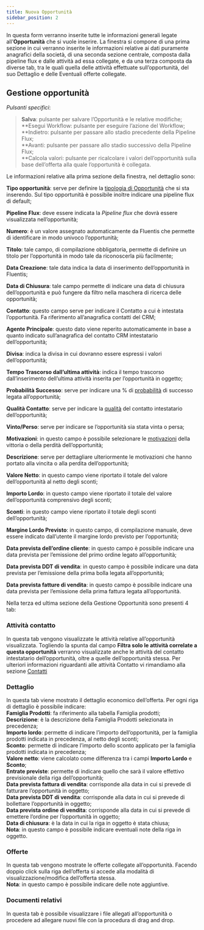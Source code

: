 ```yaml
---
title: Nuova Opportunità
sidebar_position: 2
---
```


In questa form verranno inserite tutte le informazioni generali legate all’**Opportunità** che si vuole inserire. La finestra si compone di una prima sezione in cui verranno inserite le informazioni relative ai dati puramente anagrafici della società, di una seconda sezione centrale, composta dalla pipeline flux e dalle attività ad essa collegate, e da una terza composta da diverse tab, tra le quali quella delle attività effettuate sull’opportunità, del suo Dettaglio e delle Eventuali offerte collegate.

## Gestione opportunità

*Pulsanti specifici*:
> **Salva**: pulsante per salvare l’Opportunità e le relative modifiche;  
> **Esegui Workflow: pulsante per eseguire l’azione del Workflow;  
> **Indietro: pulsante per passare allo stadio precedente della Pipeline Flux;  
> **Avanti: pulsante per passare allo stadio successivo della Pipeline Flux;  
> **Calcola valori: pulsante per ricalcolare i valori dell’opportunità sulla base dell’offerta alla quale l’opportunità è collegata.  

Le informazioni relative alla prima sezione della finestra, nel dettaglio sono:

**Tipo opportunità**: serve per definire la [tipologia di Opportunità](/docs/configurations/tables/crm/opportunities/opportunity-type) che si sta inserendo. Sul tipo opportunità è possibile inoltre indicare una pipeline flux di default;

**Pipeline Flux**: deve essere indicata la *Pipeline flux* che dovrà essere visualizzata nell’opportunità;

**Numero**: è un valore assegnato automaticamente da Fluentis che permette di identificare in modo univoco l’opportunità;

**Titolo**: tale campo, di compilazione obbligatoria, permette di definire un titolo per l’opportunità in modo tale da riconoscerla più facilmente;

**Data Creazione**: tale data indica la data di inserimento dell’opportunità in Fluentis;

**Data di Chiusura**: tale campo permette di indicare una data di chiusura dell’opportunità e può fungere da filtro nella maschera di ricerca delle opportunità;

**Contatto**: questo campo serve per indicare il Contatto a cui è intestata l’opportunità. Fa riferimento all’anagrafica contatti del CRM;

**Agente Principale**: questo dato viene reperito automaticamente in base a quanto indicato sull’anagrafica del contatto CRM intestatario dell’opportunità;

**Divisa**: indica la divisa in cui dovranno essere espressi i valori dell’opportunità;

**Tempo Trascorso dall’ultima attività**: indica il tempo trascorso dall’inserimento dell’ultima attività inserita per l’opportunità in oggetto;

**Probabilità Successo**: serve per indicare una % di [probabilità](/docs/configurations/tables/crm/opportunities/probability-progress) di successo legata all’opportunità;

**Qualità Contatto**: serve per indicare la [qualità](/docs/configurations/tables/crm/contacts/contact-quality) del contatto intestatario dell’opportunità;

**Vinto/Perso**: serve per indicare se l’opportunità sia stata vinta o persa;

**Motivazioni**: in questo campo è possibile selezionare le [motivazioni](/docs/configurations/tables/crm/opportunities/closing-reason) della vittoria o della perdità dell’opportunità;

**Descrizione**: serve per dettagliare ulteriormente le motivazioni che hanno portato alla vincita o alla perdita dell’opportunità;

**Valore Netto**: in questo campo viene riportato il totale del valore dell’opportunità al netto degli sconti;

**Importo Lordo**: in questo campo viene riportato il totale del valore dell’opportunità comprensivo degli sconti;

**Sconti**: in questo campo viene riportato il totale degli sconti dell’opportunità;

**Margine Lordo Previsto**: in questo campo, di compilazione manuale, deve essere indicato dall’utente il margine lordo previsto per l’opportunità;

**Data prevista dell’ordine cliente**: in questo campo è possibile indicare una data prevista per l’emissione del primo ordine legato all’opportunità;

**Data prevista DDT di vendita**: in questo campo è possibile indicare una data prevista per l’emissione della prima bolla legata all’opportunità;

**Data prevista fatture di vendita**: in questo campo è possibile indicare una data prevista per l’emissione della prima fattura legata all’opportunità.

Nella terza ed ultima sezione della Gestione Opportunità sono presenti 4 tab:

### Attività contatto

In questa tab vengono visualizzate le attività relative all’opportunità visualizzata. Togliendo la spunta dal campo **Filtra solo le attività correlate a questa opportunità** verranno visualizzate anche le attività del contatto intestatario dell’opportunità, oltre a quelle dell’opportunità stessa.
Per ulteriori informazioni riguardanti alle attività Contatto vi rimandiamo alla sezione [Contatti](/docs/crm/contacts/search-contacts)


### Dettaglio

In questa tab viene mostrato il dettaglio economico dell’offerta. Per ogni riga di dettaglio è possibile indicare:  
**Famiglia Prodotti**: fa riferimento alla tabella Famiglia prodotti;  
**Descrizione**: è la descrizione della Famiglia Prodotti selezionata in precedenza;  
**Importo lordo**: permette di indicare l’importo dell’opportunità, per la famiglia prodotti indicata in precedenza, al netto degli sconti;  
**Sconto**: permette di indicare l’importo dello sconto applicato per la famiglia prodotti indicata in precedenza;  
**Valore netto**: viene calcolato come differenza tra i campi **Importo Lordo** e **Sconto**;  
**Entrate previste**: permette di indicare quello che sarà il valore effettivo previsionale della riga dell’opportunità;  
**Data prevista fattura di vendita**: corrisponde alla data in cui si prevede di fatturare l’opportunità in oggetto;  
**Data prevista DDT di vendita**: corrisponde alla data in cui si prevede di bollettare l’opportunità in oggetto;  
**Data prevista ordine di vendita**: corrisponde alla data in cui si prevede di emettere l’ordine per l’opportunità in oggetto;  
**Data di chiusura**: è la data in cui la riga in oggetto è stata chiusa;  
**Nota**: in questo campo è possibile indicare eventuali note della riga in oggetto.

### Offerte

In questa tab vengono mostrate le offerte collegate all’opportunità. Facendo doppio click sulla riga dell’offerta si accede alla modalità di visualizzazione/modifica dell’offerta stessa.  
**Nota**: in questo campo è possibile indicare delle note aggiuntive.

### Documenti relativi  
In questa tab è possibile visualizzare i file allegati all’opportunità o procedere ad allegare nuovi file con la procedura di drag and drop.